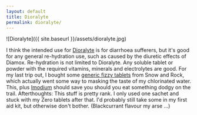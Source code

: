 ```yaml
---
layout: default
title: Dioralyte
permalink: dioralyte/
---
```


![Dioralyte]({{ site.baseurl }}/assets/dioralyte.jpg)

I think the intended use for [Dioralyte](http://www.nhs.uk/medicine-guides/pages/MedicineOverview.aspx?medicine=Dioralyte) is for diarrhoea sufferers, but it's good for any general re-hydration use, such as caused by the diuretic effects of Diamox.
Re-hydration is not limited to Dioralyte. Any soluble tablet or powder with the required vitamins, minerals and electrolytes are good. For my last trip out, I bought some [generic fizzy tablets](http://www.snowandrock.com/hi-five-zero-tablets/energy-food/ski-snowboard-outdoor-sports/fcp-product/13281) from Snow and Rock, which actually went some way to masking the taste of my chlorinated water.
This, plus [Imodium](http://en.wikipedia.org/wiki/Loperamide) should save you should you eat something dodgy on the trail.
Afterthoughts:
This stuff is pretty rank. I only used one sachet and stuck with my Zero tablets after that. I'd probably still take some in my first aid kit, but otherwise don't bother. (Blackcurrant flavour my arse ...)

